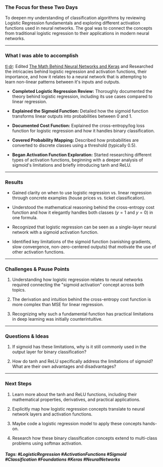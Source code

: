 ### The Focus for these Two Days

To deepen my understanding of classification algorithms by reviewing Logistic Regression fundamentals and exploring different activation functions used in neural networks. The goal was to connect the concepts from traditional logistic regression to their applications in modern neural networks. 
***
### What I was able to accomplish

<u>tl;dr</u>: Edited [The Math Behind Neural Networks and Keras](https://github.com/satyajitlion/GravLensing/blob/8133860737e765a5e4a30088e2a7ca523b55c9d8/Notes/The%20Math%20Behind%20Neural%20Networks%20and%20Keras.md) and Researched the intricacies behind logistic regression and activation functions, their importance, and how it relates to a neural network that is attempting to learn non-linear patterns between it's inputs and outputs.

- **Completed Logistic Regression Review:** Thoroughly documented the theory behind logistic regression, including its use cases compared to linear regression.

- **Explained the Sigmoid Function:** Detailed how the sigmoid function transforms linear outputs into probabilities between 0 and 1.

- **Documented Cost Function:** Explained the cross-entropy/log loss function for logistic regression and how it handles binary classification.

- **Covered Probability Mapping:** Described how probabilities are converted to discrete classes using a threshold (typically 0.5).

- **Began Activation Function Exploration:** Started researching different types of activation functions, beginning with a deeper analysis of sigmoid's limitations and briefly introducing tanh and ReLU.
***
### Results

- Gained clarity on when to use logistic regression vs. linear regression through concrete examples (house prices vs. ticket classification).

- Understood the mathematical reasoning behind the cross-entropy cost function and how it elegantly handles both classes ($y=1$ and $y=0$) in one formula.

- Recognized that logistic regression can be seen as a single-layer neural network with a sigmoid activation function.

- Identified key limitations of the sigmoid function (vanishing gradients, slow convergence, non-zero-centered outputs) that motivate the use of other activation functions.
***
### Challenges & Pause Points

1. Understanding how logistic regression relates to neural networks required connecting the "sigmoid activation" concept across both topics.

2. The derivation and intuition behind the cross-entropy cost function is more complex than MSE for linear regression.

3. Recognizing why such a fundamental function has practical limitations in deep learning was initially counterintuitive.
***
### Questions & Ideas

1. If sigmoid has these limitations, why is it still commonly used in the output layer for binary classification?

2. How do tanh and ReLU specifically address the limitations of sigmoid? What are their own advantages and disadvantages?
***
### Next Steps

1. Learn more about the tanh and ReLU functions, including their mathematical properties, derivatives, and practical applications.

2. Explicitly map how logistic regression concepts translate to neural network layers and activation functions.

3. Maybe code a logistic regression model to apply these concepts hands-on.

4. Research how these binary classification concepts extend to multi-class problems using softmax activation.

##### Tags: #LogisticRegression #ActivationFunctions #Sigmoid #Classification #Foundations #Keras #NeuralNetworks 




